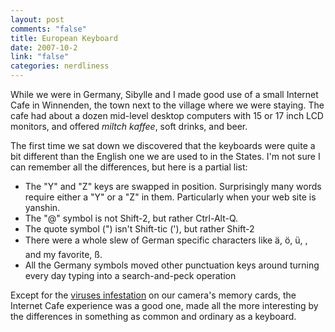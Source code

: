 ```yaml
--- 
layout: post
comments: "false"
title: European Keyboard
date: 2007-10-2
link: "false"
categories: nerdliness
---
```

While we were in Germany, Sibylle and I made good use of a small Internet Cafe in Winnenden, the town next to the village where we were staying.  The cafe had about a dozen mid-level desktop computers with 15 or 17 inch LCD monitors, and offered <i>miltch kaffee</i>, soft drinks, and beer.

The first time we sat down we discovered that the keyboards were quite a bit different than the English one we are used to in the States.  I'm not sure I can remember all the differences, but here is a partial list:

<ul>
<li class="il">The "Y" and "Z" keys are swapped in position.  Surprisingly many words require either a "Y" or a "Z" in them.  Particularly when your web site is yanshin. </li>
<li class="il">The "@" symbol is not Shift-2, but rather Ctrl-Alt-Q.</li>
<li class="il">The quote symbol (") isn't Shift-tic ('), but rather Shift-2</li>
<li class="il">There were a whole slew of German specific characters like ä, ö, ü, , and my favorite, ß.</li>
<li class="il">All the Germany symbols moved other punctuation keys around turning every day typing into a search-and-peck operation</li>
</ul>

Except for the <a href="http://www.zanshin.net/blogs/001332.html" title="Memory Card Infected">viruses infestation</a> on our camera's memory cards, the Internet Cafe experience was a good one, made all the more interesting by the differences in something as common and ordinary as a keyboard.
